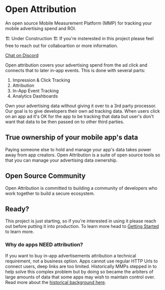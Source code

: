 # Open Attribution

An open source Mobile Measurement Platform (MMP) for tracking your mobile advertising spend and ROI.

🏗️ Under Construction 🏗️
If you're insterested in this project please feel free to reach out for collaboartion or more information.

[Chat on Discord](https://discord.gg/k2XCaXa9)

Open attribution covers your advertising spend from the ad click and connects that to later in-app events. This is done with several parts:

1. Impression & Click Tracking
2. Attribution
3. In-App Event Tracking
4. Analytics Dashboards

Own your advertising data without giving it over to a 3rd party processor. Our goal is to give developers their own ad tracking data. When users click on an app ad it's OK for the app to be tracking that data but user's don't want that data to be then passed on to other third parties.

## True ownership of your mobile app's data

Paying someone else to hold and manage your app's data takes power away from app creators. Open Attribution is a suite of open source tools so that you can manage your advertising data ownership.

## Open Source Community

Open Attribution is committed to building a community of developers who work together to build a secure ecosystem.

## Ready?

This project is just starting, so if you're interested in using it please reach out before putting it into production. To learn more head to [Getting Started](https://openattribution.github.io/open-attribution/getting_started/installation) to learn more.

### Why do apps NEED attribution?

If you want to buy in-app advertisements attribution a technical requirement, not a business option. Apps cannot use regular HTTP Urls to connect users, deep links are too limited. Historically MMPs stepped in to help solve this complex problem but by doing so became the arbiters of large amounts of data that some apps may wish to maintain control over. Read more about the [historical background here](https://openattribution.github.io/open-attribution/about/history).
